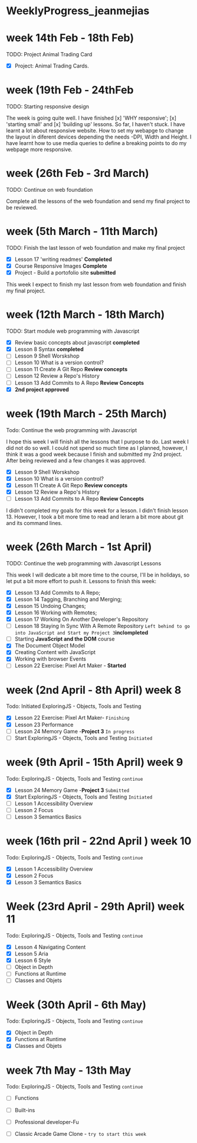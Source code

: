 # WeeklyProgress_jeanmejias
# week 14th Feb - 18th Feb)
TODO: Project Animal Trading Card

- [x] Project: Animal Trading Cards. 

# week (19th Feb - 24thFeb
TODO: Starting responsive design

The week is going quite well. I have finished [x] 'WHY responsive'; [x] 'starting small' and [x] 'building up' lessons. So far, I haven't stuck. 
I have learnt a lot about responsive website. How to set my webapge to change the layout in diferent devices depending the needs -DPI, Width and Height. 
I have learnt how to use media queries to define a breaking points to do my webpage more responsive. 

# week (26th Feb - 3rd March)
TODO: Continue on web foundation

Complete all the lessons of the web foundation and send my final project to be reviewed.

# week (5th March - 11th March)
TODO: Finish the last lesson of web foundation and make my final project
- [x] Lesson 17 'writing readmes' **Completed**
- [x] Course Responsive Images **Complete**
- [x] Project - Build a portofolio site **submitted**

This week I expect to finish my last lesson from web foundation and finish my final project. 

# week (12th March - 18th March)
TODO: Start module web programming with Javascript

- [x] Review basic concepts about javascript **completed**
- [x] Lesson 8 Syntax **completed**
- [ ] Lesson 9 Shell Worskshop
- [ ] Lesson 10 What is a version control? 
- [ ] Lesson 11 Create A Git Repo **Review concepts**
- [ ] Lesson 12 Review a Repo's History
- [ ] Lesson 13 Add Commits to A Repo **Review Concepts**
- [x] **2nd project approved**

# week (19th March - 25th March)
Todo: Continue the web programming with Javascript 

I hope this week I will finish all the lessons that I purpose to do. Last week I did not do so well. I could not spend so much time as I planned, however, I think it was a good week because I finish and submitted my 2nd project. After being reviewed and a few changes it was approved. 

- [x] Lesson 9 Shell Worskshop
- [x] Lesson 10 What is a version control? 
- [x] Lesson 11 Create A Git Repo **Review concepts**
- [x] Lesson 12 Review a Repo's History
- [ ] Lesson 13 Add Commits to A Repo **Review Concepts**

I didn't completed my goals for this week for a lesson. I didn't finish lesson 13. However, I took a bit more time to read and lerarn a bit more about git and its command lines. 

# week (26th March - 1st April)

TODO: Continue the web programming with Javascript Lessons

This week I will dedicate a bit more time to the course, I'll be in holidays, so let put a bit more effort to push it. 
Lessons to finish this week:
- [x] Lesson 13 Add Commits to A Repo;
- [x] Lesson 14 Tagging, Branching and Merging;
- [x] Lesson 15 Undoing Changes;
- [x] Lesson 16 Working with Remotes;
- [x] Lesson 17 Working On Another Developer's Repository
- [ ] Lesson 18 Staying In Sync With A Remote Repository ``Left behind to go into JavaScript and Start my Project 3``**inclompleted**
- [ ] Starting **JavaScript and the DOM** course
- [x] The Document Object Model
- [x] Creating Content with JavaScript 
- [x] Working with browser Events
- [ ] Lesson 22 Exercise: Pixel Art Maker - **Started**

# week (2nd April - 8th April) week 8
Todo: Initiated ExploringJS - Objects, Tools and Testing
- [x] Lesson 22 Exercise: Pixel Art Maker- ``Finishing``
- [x] Lesson 23 Performance
- [ ] Lesson 24 Memory Game -**Project 3** ```In progress```
- [ ] Start ExploringJS - Objects, Tools and Testing ```Initiated```

# week (9th April - 15th April) week 9
Todo: ExploringJS - Objects, Tools and Testing ```continue```
- [x] Lesson 24 Memory Game -**Project 3** ```Submitted```
- [x] Start ExploringJS - Objects, Tools and Testing ```Initiated```
- [ ] Lesson 1 Accessibility Overview
- [ ] Lesson 2 Focus
- [ ] Lesson 3 Semantics Basics 

# week (16th pril - 22nd April ) week 10
Todo: ExploringJS - Objects, Tools and Testing ```continue```

- [x] Lesson 1 Accessibility Overview
- [x] Lesson 2 Focus
- [x] Lesson 3 Semantics Basics 

# Week (23rd April - 29th April) week 11
Todo: ExploringJS - Objects, Tools and Testing ```continue```

- [x] Lesson 4 Navigating Content 
- [x] Lesson 5 Aria
- [x] Lesson 6 Style 
- [ ] Object in Depth
- [ ] Functions at Runtime
- [ ] Classes and Objets

# Week (30th April - 6th May)
Todo: ExploringJS - Objects, Tools and Testing ```continue```

- [x] Object in Depth
- [x] Functions at Runtime
- [x] Classes and Objets

# week 7th May - 13th May
Todo: ExploringJS - Objects, Tools and Testing ```continue```

- [ ] Functions
- [ ] Built-ins
- [ ] Professional developer-Fu
- [ ] Classic Arcade Game Clone - ```try to start this week``` 






